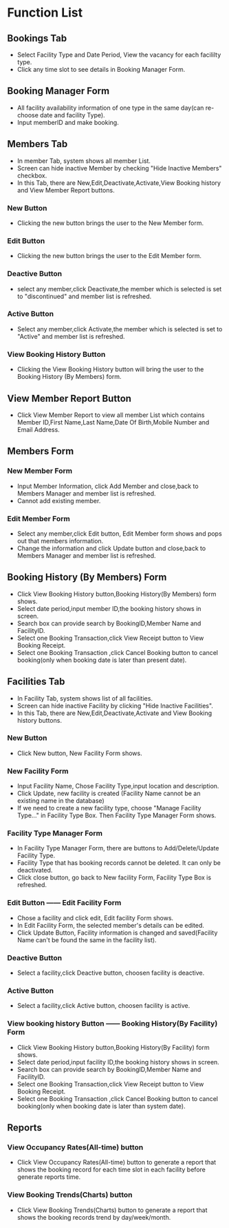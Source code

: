 # Function List

## Bookings Tab

* Select Facility Type and Date Period, View the vacancy for each facililty type.
* Click any time slot to see details in Booking Manager Form.

## Booking Manager Form

* All facility availability information of one type in the same day(can re-choose date and facility Type).
* Input memberID and make booking.

## Members Tab

* In member Tab, system shows all member List.
* Screen can hide inactive Member by checking "Hide Inactive Members" checkbox.
* In this Tab, there are New,Edit,Deactivate,Activate,View Booking history and View Member Report buttons.

### New Button

* Clicking the new button brings the user to the New Member form.

### Edit Button

* Clicking the new button brings the user to the Edit Member form.

### Deactive Button

* select any member,click Deactivate,the member which is selected is set to "discontinued" and member list is refreshed.

### Active Button

* Select any member,click Activate,the member which is selected is set to "Active" and member list is refreshed.

### View Booking History Button

* Clicking the View Booking History button will bring the user to the Booking History (By Members) form.

## View Member Report Button

* Click View Member Report to view all member List which contains Member ID,First Name,Last Name,Date Of Birth,Mobile Number and Email Address.

## Members Form

### New Member Form

* Input Member Information, click Add Member and close,back to Members Manager and member list is refreshed.
* Cannot add existing member.

### Edit Member Form

* Select any member,click Edit button, Edit Member form shows and pops out that members information.
* Change the information and click Update button and close,back to Members Manager and member list is refreshed.

## Booking History (By Members) Form

* Click View Booking History button,Booking History(By Members) form shows.
* Select date period,input member ID,the booking history shows in screen.
* Search box can provide search by BookingID,Member Name and FacilityID.
* Select one Booking Transaction,click View Receipt button to View Booking Receipt.
* Select one Booking Transaction ,click Cancel Booking button to cancel booking(only when booking date is later than present date).

## Facilities Tab

* In Facility Tab, system shows list of all facilities.
* Screen can hide inactive Facility by clicking "Hide Inactive Facilities".
* In this Tab, there are New,Edit,Deactivate,Activate and View Booking history buttons.

### New Button

* Click New button, New Facility Form shows.

### New Facility Form

* Input Facility Name, Chose Facility Type,input location and description.
* Click Update, new facility is created (Facility Name cannot be an existing name in the database)
* If we need to create a new facility type, choose "Manage Facility Type..." in Facility Type Box. Then Facility Type Manager Form shows.

### Facility Type Manager Form

* In Facility Type Manager Form,  there are buttons to Add/Delete/Update Facility Type.
* Facility Type that has booking records cannot be deleted. It can only be deactivated.
* Click close button, go back to New facility Form, Facility Type Box is refreshed.

### Edit Button —— Edit Facility Form

* Chose a facility and click edit, Edit facility Form shows.
* In Edit Facility Form, the selected member's details can be edited.
* Click Update Button, Facility information is changed and saved(Facility Name can't be found the same in the facility list).

### Deactive Button

* Select a facility,click Deactive button, choosen facility is deactive.

### Active Button

* Select a facility,click Active button, choosen facility is active.

### View booking history Button —— Booking History(By Facility) Form

* Click View Booking History button,Booking History(By Facility)  form shows.
* Select date period,input facility ID,the booking history shows in screen.
* Search box can provide search by BookingID,Member Name and FacilityID.
* Select one Booking Transaction,click View Receipt button to View Booking Receipt.
* Select one Booking Transaction ,click Cancel Booking button to cancel booking(only when booking date is later than system date).

## Reports

### View Occupancy Rates(All-time) button

* Click View Occupancy Rates(All-time) button to generate a report that shows the booking record for each time slot in each facility before generate reports time.

### View Booking Trends(Charts) button

* Click View Booking Trends(Charts) button to generate a report that shows the booking records trend by day/week/month.